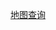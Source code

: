   <a href="https://viewer.diagrams.net/?tags=%7B%7D&lightbox=1&highlight=0000ff&layers=1&nav=1&title=map.drawio&dark=auto#R%3Cmxfile%3E%3Cdiagram%20name%3D%22%E7%AC%AC%201%20%E9%A1%B5%22%20id%3D%22yOuLOMnbXxeIUUqkqox5%22%3E7V1td9q4tv41Xnf6gSxLfv8IBNqZtDOZk96%2BnC93OeAmNGCnBtrJ%2FPorGWxsSbZlY8vG0cw5a8CAINZ%2BtvbrsxVtuvnnbeg%2BP34Ilt5ageryH0W7ViDUNA2i%2F%2BArL4crEJj24cpDuFoeroHThbvVv97xonq8ul8tvW3mjbsgWO9Wz9mLi8D3vcUuc80Nw%2BBX9m3fgnX2W5%2FdB4%2B6cLdw1%2FTVz6vl7vFw1YbW6fo7b%2FXwGH8zMJ3DK%2Ffu4ukhDPb%2B8fvW%2BE2jpRs%2B%2FaZAzTbtb%2Ff3Cpyid6KnAOJ%2F3xw%2BuXHjrzneg%2B2juwx%2BpS5pM0WbhkGwOzza%2FDP11vi%2Bx3f08Ll5zqvJnxR6%2Fo7nA%2Fbt%2FAZ8DH98%2FjT3pw%2FfP7lfptvRcZWf7np%2FvFUKNNdovcly9RM9fMAPJ6vFY%2BCjt92Gwc%2BVv%2FDi96AvS72N8UllZirjueLoysxQxoZiW8rMUpypYoO8NaJbtXuJdy669x7%2BEwB6%2BdfjaufdPbsL%2FOovJKzo2uNusz6%2B%2FG21Xk%2BDdRBGn9XAvQs8iK8H%2Fi51%2FVv0D7q%2B3YXBk5d6RVXNGfq96JV4s%2FCyD2t3iwVQRY%2FX7r23niRSEX%2FWD3zv%2BEVzd7NaY6B88sKl67vHy3fHvwnEzw8gARp6vvP%2B2d2lv5He23ijvBC9OXXpuNdvvWDj7cIX9JYEtUe5O2JWs4%2FPf50AAGLZfEwJv3m85h4x95AsfRIu9OAoXxVkDfLI2p0XPuM%2FGqqf3PXae6ksalCZ2YoziUTNUCYA%2Fw9dmajKBKHddDdYZvz77XNqme2z62fEzvyxx7CcnOA%2FWhx2eoxVV%2Bj623hzJpHaSl5LKYjw4f43aBgH9ZB%2B8ObwCL8O7MPj03%2FfvDn8sOMviP%2B89z%2Bv8HuSm3H4ydm70SSUSuQ8B2j5gMqDYBk0chDVBmIskEVMork7Q4xGIebac5cfVr6XB4BrZYIe6MpkrIwBvjLRFWeGle7YwY%2B7lhRXNSBcsiTFvAZzVb0MSTF6p1t1Ht36duU%2FBehdH0PPq6NgHcXRlImJxcq5Vuw5U8FKTdS8JjLw4dGpfDkM%2BSI21Vsik%2Fv41FvfB79mpwuT6AJ64TEIV%2F%2BiG%2Bmu8UV%2FOcbG%2FWk3U9u%2B2Ic%2FIxHBOuEkMOrhc8eNsaOddsNd6nl6H9VEEmKzX6NkI2vSH8UhNum9Jf73TfSl6D5%2BSX4BevIVP7ky4qfX%2F6RfvH6Jn%2F2z2n05%2Fk348dfU49NH8JOX5AejP2i%2BwhsUPeeXsG2wDxdeubmPvuDB25WrE7ylhfKakkeDIY7xtdBbu7vVz6wzxpLR4zfcBqvIBDzCwTSzcNANQswPf%2FfxU2kXiFjIUomFHGKhw42hFkJS6r6k3vaM37DN%2F8EG8T1G1jVDDw4rnvCY3NP6EI11xmvGKANrR4Tmoq0urnuAUq1fKLUIcKlGTZTCkoVyUNoYkFhBEQkktRBGPYAD7BcciENLs%2BoeWgQcNMAHh3MPLU3IoUUHhT4HweYlCjeiR8ttjqc7gYqtYb%2FWnuFoD%2FZ9NWU8i3wTdKUVT0SGF0%2FSAgipBLZAF8Xzt3vg%2Fd%2FkRd8%2BPfz944t7d7MbQZYPXKC2g3D3GDwEvrtO6260M8%2F41WMmAt99QiGfPvc%2BCJ6Pd%2FS7t9u9HO%2B5u98FWcGppYNpVe6iT%2Fr4t6Ft8%2FAPw9u1Wrjr8fGFzWq5XFOC8s5b%2F%2FTw%2BwjRAIToLr1v7j4CTY4Unt5Aanv6cEvMKlDNrGry3NDpg4MtOQbnyXHmkaATdg3g8z4a07U0QO6e9kiluT%2FZ8URHGY9xUAc%2FmCgI4ELiiXkRQ24tm0QSh6dlhQYamVip6mWytWxDGjWtHGkVRCqpsyzhkxtZbgs3qcMMTh3miFFhwCF0mG5cqal%2FdD6frzGVZlDSiKRpiQ5HqH5CO4%2FLAliazVYmM2XiRMloQ7Gnx5C2I7PSghWaYQhUaGwRMqsptC69%2FUQZpVRRcSy59WD4lePArIVnalqJjRc9u%2FXCFdpBbMf2JYAAeO1AMREESAbUDPOqZkhNM5ws7FSNXKpt49O6bJgVn%2Fhtw6yiE9UHLPUrGqcR5w51nvAiCepZJGmaJhZH9oXjqCQdI5GU57b3FEm1k7EkkgzVFoskVk1Dbs3Mn9hJTVdeyRKqsxwBx8gRo%2B4iG43Ej8%2BObPDGMc5WiQ2qsnifSqMUgDdlza2kzqtIpoNZf%2Bz9B7SR4uCsOoZhTFhwnoyn9rVGw3kW%2FdNvOBuxcu%2Bu2pzO4se6%2FBYHTuQOn7fDVueRm1g%2Fp3b4T3e3D91jRkOeyGdtsK13vsF0%2FXvhiSwLcTKhud54Oow8bKFF3hNPxybztbZTN%2F7mgNKlWvZ2qlZHvBYsXelC0IQXJSPeHSAsVt99RVjdGjmHDEqQC7WNLjoPOVB0zWbX%2BE0YXdrsGv97TnMECyYRRK9UYGVgeswq5QOVAbClu31MDD785NbdoVf96ApUYUcYBL3GoKk2hEHD5sNg1TpVm0iLGaaAOlV4QVligcdncfI5TyuYB2z3KEPMjV3YK%2BxaNgm5mvap7RiZhayYGaNp7BI%2Bpqk1i11m0NGg4wSF2JWFwUTAop3C4IqmQoNoj7u3S8PVRuPh6pyqOp1sGCQP4Zbt1%2FiOpCDyYeUHH73N85pVQfc%2BuL%2Bv0jluKbYTtWk4mKLgSAczxywFuIV8rDiOTKs1VV%2BX4wl1llezpPodgPrN%2BFJN6mJI6%2BJ363DkXq9u3GD8%2FePXu%2BDt%2FJ%2F3I0tUhTOpi824dk6ULqbxMg%2FChwC5rhEHl0xeNaAWTdh1flKTyY1BJDd6FlIFKhke0YmyKl6fkMKMoQpWhK8mqCog5tIDhJTzWfQrukJDySYAUBtKyfEjCkqs8CXNveje75%2FQu24877kS7%2BIEYg8Ou3IWbgpFD2z0P8yMiGkLjc59u2GwghlEgB2oAl07tlixmjooCfnvfuOiN838n6sw8LedS8MwTFqqHqtzYWB1JhTwux4cGSkLLcgC6DzoAyu2e8mgTx%2BDPk1m2BjtLmzJsTmNwHOtO0CARhMcc4%2FvSLG%2B%2FLDfudHPLuo9oePzP69wSF%2BG1FtQrkJPWnZaqmIPoFSuQ1eujCA6W3JEBdEB4TpT7HeVCwoaV7%2BstFSBuZpmSeLRv7rUv%2B3oXy1Wf92Rrcta6mEEJmmtWagqehKXJAlBIVloyV31pZUs1LYFLAP87J4E6%2BIoq7mh1LPiZ5JfD9aEkqOXLNRQASXZSBRDttXiZ10WPw%2BEWZ4XphpvEEYQTMmDyqjbh0f68pwxn8uA6QVRbAmFKayHU%2BsSgGr1C6hEnhtaeu2WWTLbCQ3BLbP6BVFttYynKuy3eVRbFwEns19wIo%2BR2ucecYCSoZGGjj2LiPrFKZZW23tYcbzKwfAWCKlr8tSVsT%2FVQwWzpJo3aszrszVO2lT0q1P7%2FVdUX3JIkMngaqXg6ojsIBTJ28TcXrosOmH0lqXvDYTPHZG0PswdpqPn74PtTu5vMwiOW2q7298LiupKhtoiq5k1fKLoSO6J1QzI6bl1u%2BL1knWa8z%2FZHW%2BXg6OeYaL6nIQ%2BoKhfPM%2BAdBnN2uxnJOkDvVLLSKIDOccR6LcuupOsngZdmdjHuYKHcYJ4ZMw8GoZl4DGD40nn1R0DMV%2BIkMFI08WZL%2BxJShWzXbK6jpC0XswR5NLXTGXh0OqaLSe8ofczFfGILFSGnANgm9KeNE8%2BHtHqxuQg6gzdeNdfsCdt0ZNaJfOHEEUKDPsKCpzJyhQdxrTAo68%2FD0Jvu5PH5Zm7DM3Ot5jVxvDK3JQaUYQ2HQ5GXL9IsffU4YAxZfGZ7ga1TsvHJWOkuQQEd3Vwj6JfvDCKD7m%2B4Egn5b%2Bm226WrNM2jiRBzqn8QsPbnWBppF6paj1AnV%2BFwWJaFoCyflUkUj6ZVhNkpD1HrtNQZQYgBoDG3BGtVmZUpbiSkZQ%2BRlIaLDiJh8CWxlY03lj4ubEVQ4UZXIxAez0whbckhZG759XSC9P9hsTscmeqOHb0YHKMUU90HKaeWcrYwY%2F5IiplY8v5vNzmgilZ3798pHnaJW%2FF19YhIRwwNvW6a%2F2umFyXKnXgKpV79KLBW9rauEqF7Q1jKbwlKYz8x1t%2BCAK%2FQKdODGWsR%2Bm%2BqWLbUqcK06maSBYzJjKYTABSp3atU1NqNGk6EKRTebmKdEHzAUZkTBN9s2CdSkf57%2FzgF%2F7b0jxuBAVR98yPA8n6aERJG7IDBeZ92C4aa3y61Jo905qJYSpAazIieWytyRsvb1xrWoIrJ%2BJbksLI%2BNnLtUItxZ5ia%2FP0oKYVKmslqupTU%2Bs6jy4HtDbavV2i91rsqrNpNXgJvaZk9r3uGEiyH8Vpp9WUZFS3ms1nsCF6QZ0tFwDR48e6ye7H6Ls4hgWSFqFuS7jpZBfS20k8Ui3hIhKPQK14mErnRIxzksV%2FezXckHEIs4fTiWKbJqtpQHts04V3JIUIPJchKeLOTHQkvJKxoThmYQU3nvOhdx%2FtGYZ3AgDbtunQN6kY63k1hs%2FFEcBpjAqMQn3RE7OHYutPmnOrz2LKIakRpYkZs3YlmOqDSRCtFHc90wUUL47IEmGg1aZpI919xlINeRLUrx417Uuw4Sr7W9hwNU2rELC0X1AzCsAqOG65guYSQVyX5YJqHGwpEjAieTlGTdPDsfFL52AkfhvoT0tlHGGlQo0zkMqoy7gIpFpGVvCNusZrMhM3yVu1hFXyqI3D%2BO1CVXb8nGcZV6uYapNZEl4oUsmKgbrR9RE5nbOtM5VkT4EicEpH1z8E%2FsPiMfDR1dsw%2BLnKo4Owop6FuTJzFNtS7OvoylSxwSGGiH998zHEvGnAebHA%2FCnB2zQ8Hta48u2AnfLKWlaZb0nMsR0CgVjLJoHo2ADujvKTzqtee1v0J6FrH4PNPbu6sB1ZeY3VhQYwsyIBRLJK5GTw5ADZXmbwqpUX1rcgWPn5HEkRlMIb6UYWJrblXDmpf8TWFmo0TdnE3a7Wq%2B1Tftvg2Dg%2BmOh0ceFv%2BBI6iZGpj47nyQxn9uI3vaky%2BtCQmcCWNLNjCjyr2cW7sux7AHq5QVePlVFkNyCKKvu2LTIw2qmepg2Zyf5ByQ6UJTW1gwlGEwVdZeq3VL0NqV5yZIpQ3nx2x40kJu2n6tVtmFa%2B6pUK9BIFHD1rMaml8RbAcZe3Nq2VARCllv94d%2FP3V%2F3We%2Ftd82fvV7v1e%2FD2bHJ1FowKgsm8mGJGsC8YaGSYvDLwqIkNDCCm4%2FRLd%2FuYHGtM0W4OUEzBMs%2BEz3mRNLrK8xBJe%2B%2F6Szlb5WwjQGywlB3vaMQBO%2FvELx9U1vQMCPVKUy3inIVO1%2BcsL1t4vEutn7OmRcT3YbfuDy2us7W38aKjrcAJMhTbOPKGIydorPL3wjJzBdItakgjUukjIFIjsuemyILaExEV0onZIoAr20y0JmchQB0%2B69YVLe8UHW7qQEElBQaVbyXrzblrCkyVXEoXPUlHl9WwjaGFJo4rwWmTcGKk1y4DTnoWAw5ZAcdfoeOUrNQ2lOCrh1JTrO9MCBYCsEko6bxQ6lcn%2Bci0CQCQrgF%2FBblVslLbUJKFo61CqeQ06wRMPasctSDpF9UmUCHRBFTHEQsnSUWU37xUrcb6NMHBSAGqeHRDJ3Dq1yygkWklbYQnQBXGsfi9KAuQS2ugyxCZTpe%2F%2FuVuVyxSzSgcNsGTSA%2FhsAm8sOKApPY6v8b6EqJgQLetjAhZ8SLdRcHo6oBxJPdFdSZjxYbxAyDpBlsTF6rhGoicJMCWFzlevF2b2RJnNDNy04U6oi%2BnvANN%2BpSvazajT2qlqzXVd%2BWQtAdCuAh0Or0vMVuTBoQN2hImw05Aa%2FQLtBYNWjV2fmuwh1CYpRZrDbOqLgCzTiND0Bqu0MT29kS%2FNsf5hhDLXuKxs4rtuwYBpDNKL84DUOM1WsxKELNiCk2W8RLSN7QOCpYgsyUHNi3IeaaUDrPurWEQi7QdEqGrhj564QY5lkUOrYUbJybXNRxaVrRE776%2FeCjuLxktMbWuoyWxMZSmQ3XDheuv9huBGzyUcJhJxDe6D4cZkNrgz94WHUcRRUXuyKIegH4gpdOUTDi2QFIBtkxUbKAasvtc0dzJ9Z4zeS1hNRc6bzWg3rO8FoA6cRSqxCL88S7SSDNNU6iRZjBGF7sbl0U%2F0JpmldQ%2BmTSDTdb%2B2wLTDEyfxaENrUKdK71dQd6ubhJ14ipMulirNNPUV%2BIGr9%2FrAE4lfnY%2BgqJChXz5g8ZUKu33HlWq%2BinaZHarzERV7HkBe0slt7f7IoGhuL0q2T0oVB0zBcysqI6HbAJfdqUkS3sWmmm9MYHV2E5Nyq%2FoNhZ%2BKxgQDQGs1VrW2oyIfsJfOA2D7TYM3KVA%2FTmUCIJGJuygSA4W9lbTYaVxiD4B1TlCRU5QyZBBpdZEIia87VAkZPPBUAqpDN55LtyZOFFnKrD1HFxUP1HJEBXQBE9IMmX%2FQeOIulJVO4MqrWR8S8tTV%2Fihxuv8dwY1aBLtOWdAjVqrbajRvQdzZLHiH%2FkJSZH7wM60O5jGfRxNgMQzIedKxN4u%2Bwua433NOjUjw%2Bg6eWbK5FkTc3ROEdhqir1B1WvyJs9gz1SvTk6lMaBRO3CgcSzWnPIdP26WP2b6TP3y%2BXff0f%2BAnrpNhot0XBoqtAC0MfuojH6srgXVJNAYNg5bEHj7Ms6u3SYo7Ee6aokOltFZ49%2FxsBj11l27OVNjkJVh4iQHnjw9w9TIh4HT3YdVBpKpsMgxQrqWiEV3Bgfd7HLnoz87LgA9VnHJENqZe210H0Gjs57ICfnX81NaQW7zmdtsqgK3mZ3Gb6QTRpaC5Et0rVKQivZRfXPIYozvZAsKL%2BfY2eaQQ4JEcKTTojOH64d1EEh9d76%2B67zWwqJzhYX6bogRkxYTQ8JIdLjjJWbPKi0MlfD2NHIMaW3q0RHkJMmp3KVrkHEZHQjo0rVkEvd8UsU%2BhFx4sWr1LLZJTnobWWr92KZJFB7ixQSh1TwSNbeLVpkgHkrJBf%2Fh2jPCR0O1CMk%2FIxlhWCSMuJMR1SFrkgesIwKyFXMdA4RsIww0l3TGxnG93kCWPGNNUB%2BwTslSrcHVMEXAlRGSDcKHYLeLorJ%2F7P2HNStX04%2B0zDCqQIBBxDRMeNyVzkK4VQ0vGcJVRIRwz60lyQzNw09u3V1ElYCvQPW84yKOw5WGfa3GeZrYKhXYDokrXB55%2BkdsQjy%2BP2n63%2FUSXbj75W6ee9ukNxAdaxKyYDhdh41tOWInKbS7UkFcpXysWra1QvO4qXK7lqufY%2FOq1ISOlUNPTGhARpYMjYABrwUNrLKVKhvQZyhm5nlky3z1EI2dMywZyGnJ2IIS2JQlY4FOLRlIAebucfXL%2Fehtntcia3iGUZZH2Sbdp7SrqsQh2yYZu6QkYN7DLgB%2BEwT2zAQhUk5m3fYrYKnESv0zQSo23UgT5CJMkHbjLYyZT2zh4i1XadpK4TX1G7NL6KjlNZJUdEVaJs1YJn3oF7BlhrEOK2dTjKBN%2BlmMiHEhsPtimpC5OqNuvR0dliRXEmmasO89bZq8L2sclz3izengESSocDSzcw1Mt%2FZN9%2BEWbeKhZwtzbzP5kbqXiWGcyyOdmGmuwc5lgu7imwehFymKj6G7Wgvc5IG0OpCbnJCUdrbJVUl%2Bh2h6tVqPKW4sWXysl9tePWt20LRscZcWd5FVru3SCUZJaqWW3VVHJoCHUt3Mj6aeVTeTxqVu1K2U1Ihp9rpOzNoWm6Ny6ByVBFeT4BKGLcAdJejZ1FtA9NJRrXTc2IJEgShvU15T6QkGcUMhmGR6Qnn16QmHNz0Rt8S0nZ6A8STeI4gc8oASez7RuYpjWO337dr1lxS%2BpLtc7C6Tu9u9s0znKe6evLW3C%2FwudtlUXScqsqR2GV5b5qVEvvQ4%2B3PcZgA6n3zEIDqTh2MPDsdsmut0HLZecePwOoOOoEaIhCM8rh7UOj356ITSn94mYBIC2gpymCdORAioR4SAHecPhqFFASkQoPPDsqIS7dJdZ2ffi2lqBI%2F5LNN2zST17dv5DfgY%2Fvj8ae5PH75%2Fcr9MtyPA2zXs9Mtdh%2FGAzrhIUKcYU7mz%2BkTLg%2BW0yDjMvrcVHfYBRr%2BaiGJdlDHRsxoZmE3TWFptOJG9D%2BQh1FAHvkP8YFsAHRWIK5PTYYDVv26IPMMj%2Fa0w04azNKIJEybPRGrAtEkYkGIHMRnO2JmDyGj8LVTG0kEU4yAq50VP6%2Bt0EJsa5aXbgibiOiRqQKcuYnKD0r3yG1fpbyH3pWlF0LnHB1RI7fHXFQ6NTvBGyOOvoY3uvJcwSYOmN9r1H%2BRON7vT0BTam8E8rxK1Im2dS7Z1zjFteNO%2B6AjqyLZJZssKs2boXG8qEyhNmmb0XzK9tMOTTram1S06qxOea7E1LbFOm0viiYm70WaB6tQNvJmwfK3WdaccR8mGVFnfZu8AxTAMLgFQpkWeM3UnbhuMlVoifzb1nB%2FdcjT7grK4Ys%2B%2FSwMrb811z8BqASqOCWqffvRaUAxYgRiw0h2bEqzpNrxLwisjoXAReCUtTODAxqxVEPfPCrNVZdVFHqKsi0OUNhBEQb2muUp7fzqvuVoDUV9UGIDP75YPP39p%2F739r%2FXJeroZ0VnAY4%2BEzBic3yGBjDyBATPm%2FsJXry9zq9Qq1JayOKz7ULnGcPiLUN4TBepktZ5jEStwV62RdUg6sVBzuvOPdzd%2Ff9VvvbffNX%2F2frVbvwdvR%2BeOTmPl4ArQw5uQY0L2grN0pF6onLWjqssZWbxl5vV6AXYmyEqRzQQswzRiiqDBxvHZ05wpzoLW8nlFfz5tldy6obtcbfPmJXXPfjUQRjSSz1coMRJTJOScyqbIJjI96R0zT8RkLaUWjNYrC2akk6ytpIKsPa9SHKkL8z7TucA711%2FiO3u7dlc5rIP5c%2BqYHIW57xampYfRj09paUNkfQa75IhRVlyop2V1Wq7d22yrtmNaxLGhwpKDI3pGur31bVqLVvU5MgQ5lf25WtwxCPxouuDwG53N%2FWMfutvtaoHjb1tmx7auTGaKPVdmljK5VhwrejBWxuPflJmp2EBBZ9PMwW9ynDf40kRXnFnnOncgvLA2cV4bqi6yJpgpRXSa8X%2FRJoaHXcGx3NXuRe702Tt96jHubKdl%2BusC2WGLDO1Sx6dn3LCUyenUrn0cWdTA0BZrH9lxccm2fIH8sGfhqWfssNTgLLJzojaaqJXaxpLkWm4k1Sg0rcibfCiCXG%2BgBMhoSN2DySQsP5ss8GgbSlBCKW%2FMY%2B06wgoYbPdYYgbC9X7VOI1sgr%2FMVIk1uMHkELlE0%2BTL0let8R2R0yyt40%2FO%2FWU2QSJlO5kPnF0UzMa2TGTlj3CtNjeNPT9WWO7KgBeKbQCJuKdj1j0p0VJOdqmzp6vlfZNOoNVRmy3hZ6NV9sY1yvJW0clsEK0xCEvRGmOjN2glc82WQXEd8uPVVEsXa864HT9ulj9m%2Bkz98vl339H%2FgJ66ZVQcS0T13U1kAsVknH%2FMHYc9AxRuCo1rTk%2BMFWZdSLGW063WPEY2i1k1ULGz7mdn2NNZndr5dRrKdD1nDdDVE%2FwieS5NZPPWLHELNG%2FqqOhXp0Tk7z26r%2F9%2BWPmscsoocazi3DF64DjKxMR5ZmeuTOalOWU5mfSYl6RqRVpJVJ7odhL1I7Jcky37kqWqn3VAlTzsBpUmI6jMFhxBnFXUXD6gAkGEnEX3J114uUOb9zHY3KPL74P7%2BxemlrYUe6qMxymdrCJtC1%2Bjtm1FuWpEVBEAkT19TFFhcJ0F%2B91jNBRcnQbudidwmwdSSktvs0hWT%2BY2S6azNkNPpYmjds8%2Bpket9SxQDImBswDUDhRrFokvweerDOTyplRbIZJoEE28LGe9QxMRx0WnSf1ALoUnxmItI0qSG%2FEiqj81CuzUCA0o5oY7PcOTlUGApapXauqf2pOgicoHoKnmlV7ZL6yc4CS%2B1jHNI565Z1YDYBCfOTspWiQHKeBPvJcg6jS4Q2AWSRszEO8DkLGI7r0PWRrdcmm0MHvJ4VTv%2FZpuNgKAcD5g7dJoQFle7dVGs8FEJ18KwcSOhldHVA9AxJfsVgvBIDZ8zU5289I%2FxlVhvYERFeeuTVc3AjpROAZUzjx39XIvcqIyiEGc%2F%2BsMtYGPqKUfoc7qhgvR2BqEzg98dnGT5yoa83O9972ttLsq210GGfZNwNGd4SULhBv3q1s3vLjPjEJw9%2BbM0CiDidTz%2FGeGUdf4yj8zGjfP6FTLn94mYOZbbcW2lYmjzAxlrCvjSed5VlN1HWCxVDG8tsxLybPqdpezhthScUEpgzoRxLa95oqVqS1STTuM2u9CRdATRWzo%2BhXM9lfU94JZi7U4p419f2m%2Bm7tFED6vojFtv2%2FXLo4iSiu2kuqkSheS4uPuVCedG%2Frg%2BrvVVu5yYwdkD3aZTgT8iSNXh0Ikuc%2B19pmaCdD9Psdf9gqjl00ZMyf7DLad4i00bMotoH7xDekagYbaFUgaOWsK6mLLJRJVIN2Jy3EnzgRTv8iGWB5A0lXdhDthtMeTwoYU5IBUq8fOCSjWYJBSfpR3gqV%2BVR%2BZqnZlmKmqIAJWdSeYlqxrkHBtG2F02ml66MVS8DAGdKOlfV%2FNvgcGmUPt3r6XGac6VDInfZvRtpXLg%2BppU%2Ft2fgM%2Bhj8%2Bf5r704fvn9wv0%2B1IY4xTKMR1T7QpUImkOlSxdZGq5oT11CkgayTLFm5bnzIyTfiMRZcOfdjqZ7Ttj8F%2BK6soz9asicbsTrPSKaSv%2B9D7HxwHfbdaesFetupV3mbtRBPcn42WY9nzQl4ijtQmyT0YjI2FqrwvRyhJAgFt%2B8oGKU9Cr3mEkkV%2FSR%2BTqDNTNho1zZhYpfi2SWzxOvt9M09N0ookIcANJlN1ruIxpfFinFEzcfVQkE7sFSLu8hI%2Bs9k1fhNGmja7xv%2FW9QL5ahXLgJmZyYef3Lq7Hc6j4iswmtTUoJsYv%2FHicJgYdXHPn3VCU2UokvNdoHouDtlfBMle3Xi6at4voz4ANQEV5gYd6qsB%2BkY45BieBMvh4ClpLHaQGou8l1HW1TVsxVEcs4krVFpRMFmbTN7msXM1gEMUO5m1W%2BiBY5FLCTVrGQxpn7zV%2BrhzCeWTsOjAMPiagE109MQFBJ2FBmJCM%2Bm%2BXHxogMHjUwjtvphNFkGdDpxzzCaTWqwVswlYJMWJiD67uH3z9VlBAoh7L9UKgrxWUOOMv3mmCxGSG0GzMTMoidKIsoNoxH0I1jvPlzZQUzbQyOjcCKroXL5aI6hkAOlFWUGwX1aQSRbegLoq09b14pXaVpkVC3ZkfLYB1sPWQrRs8kJOkPUtQks2o9kkXRq%2FXUKspHGWPlYOz%2BpEUDk2iHLDs%2BQHIBBAuqbRlUMDPUE9b6ktNc4iveJK66ZK9MSmZ1g10UVKoifYN8k5VSoRGOCFvg1IQLYzMdIkKiaIvEw7ONZpd%2BfP26mijbG74%2F6iMF3i3nC6Gc1xRmSdrxLvivCJhDg7AHbt7Oi0eZZs8d1jILf4bH8W6F3vcawzh38ct8rs13KUrhCePTk2gW2Q9awjcogqv2dKr0V1zHZeXmTIjFjPsKPzYqdvmS0s7%2Bj%2FyT9ZSnBAhrIr4Sh%2F3ZYowOnUmirAsTToHoXJX3d3kbnC4D%2BDim0qjk09MOMHVvyx%2BzD%2BFLhC689%2BruZhsN39vfdwbJ98D%2BPLIP7YJERSM1kHwZJ72iDmZrMtZRLNMHSuFWTWzyxlPMX%2Fm%2BnKxI6uRA%2FG4%2Ftgu8UfQM6LPcP0bpO54ujRlYnizKJHE6DYMP7EtTJz8F%2BJJyPOlckUz9%2FCZHDziBXOxg%2Bca2zvnV5F759G34leNRUbRJO9bryX%2BOsOvxitYSgzDb8RfVvhH1tCNoc1g8LOjATI7Pq2PmjP1XKJdoLUh%2BWpR0gaj4VKD%2BAmLPiGYStWyUrmFmylzd7s71gs7qOUcfko0MMPCcKlFxLflx4biG4kJlvVrrFVHU%2F%2FW3vfTltwJhmpamXVzEh34BVt6Gpxs0laoQKSoLGxSY70YU2ohxOG%2F9q4n91wHSyepEgOQiRJ7mhD1xgCCUzGCU%2FGbJqbLMovj9eeu%2FwYeqzxtnhGompJfTpg4aXH4hq8Y3HJ9o7GhJfRWIGsA2SsYNsjYpR1zFxxzoixunR37gjdji0mT8RLmT%2F2AX5Zu1Kv1NPT%2BK2P7vYx8z7LuLc0XbVt9FsNHRpgoanQUj1b1W1b1RaZJU5oOF1MPSq0TtK%2FerF2t9vMOstgsd%2Fgba77dXkLb73FLiKWzPvgM%2FNjSOjcBwRu3JONJXsUieZo9%2FLsjY6zfot%2F6QZ5Ayv%2FEO5Tn49vO610eCGZGoweYxyPvh1VBH4xMleR3ergB5MxthGLbgBCkh%2Fvcmat9O3DZuxMGR9M3GtspWKzdILNTvQA2coOKPm7GD%2BTY81osbWH0yWjBPKZWxPPTU7fnnt3661Xkcqg%2F27kSSAVdR%2B6KYE73ANKDp%2F5ZFPq%2F%2BHp%2F9h5jrW%2FbjIsF1ZsgoyXNWdJVzBdbh7df91wqbC824NfaUdc5MhXBPiB40RHyOElR8r1cOWarP00427NzowavSJROrscafvoPuNXFwd%2BKXx3z6%2Bjbqi0Od7F5NSOz6zx8YUNwsjaI1Hxzlv%2F9PD7srgAgMDF0vvm7iPA5oj66Q10ORMZ9a4XFmYrLAYXAlsCeFlDz55MoWsmkeAAqu5cWakBja3V4hXeo4zw00o7a6rRxtV9suejxWHTsRm0C11%2FG%2B8ctpVSr6WEOXy4%2Fw1i7icsyukHbw6P8Os4PYYfn%2F775g3TuvrgPqwWd4%2Br53LrquhsaSWpfQaDTd%2BS2sgaMGhRBtYVd%2FlCW2ZKrL25EgIfgsDH9vjHwH%2FYSrNjuGbHyIpr%2BJPkGktSHY0RCmzL8GCwqcngyesKnuT9PAxmHFpxF8SdqBgHOax697Rfr5%2BiUXvJLh2%2BQUYcpIpMVCRZsW7prGwJ6zBvLVvCIM%2FKVZEf9jvX373du%2BFyhe09KZOXL5MAkNRVpsUSyriJW4iFyaBEyBVKbFze%2Be4TK4mHw%2BPOXJloUe4EKsj4OETAnHF%2BoYpzKlRJrkilPFgAjDSiqMph8W3bIuNljPa9XPGPS6fW49BdPPosFERlUtPwZbtz13fPq2VkY%2FFVSmn4o588P9jU%2B7yOP%2F8WHRa7CKaFH5ZgGgCYLMLEGcXUZGk0QUun0QS01k4Tmnu3oCJki%2F7YGz%2F6XVIkhyCSjqGSYbSYKSZbpMSommstMhHDhFvFR0oYKdHxba6Kj4pgo6Pg2ZNKdsASrRlkOwjDZEkGG2RMlrZ0rF4hdS0jbTLSptSNtGH9FrUJXHsZU1JG26SaJNUkMSl1xJyUyqrwaS3aplcwRcc%2F9u5HN9yHWymPg5BHQNI2O4ARaNNFmqGMLuXCQNsU%2FfmrZ3SfpUgOQiSduLkvZuOJe5%2FTEmkl%2FpMYmaxgSkau0fV%2Bu15tdx9WfrBz96GS4x6Nw4Xrex%2Fc%2FbpqAGwa%2BN%2F3oReS38AX%2FsKf%2Bog%2BtZflDwOGEiDDyLqmXsV8n2m3jGVvAM2%2BIlv6m8NTaf%2BudM2ka9aAa%2FYfbxlXe0nHTKrKfKvDJJMEGouEX6hjZtCNd7lK8s4Ln9Ff%2FzZAUrWVztkgZJIqg9BYlMhCiyBMWM03exusvY2UxiFI4wgg%2B%2BgKwIxEGoxMKoAwqQcX4pyZpc5Z6rj%2Bz%2F7%2B5T26ldNgs3F9mfoftMwCh3CAkplPae%2BHyQRhkbMJmhPX0kqalBzeuc%2FPj6vQkyL7WkU2nu3bocTGmps7%2BnXjbrzRnbtxGRIdxb1u0C2cBC5%2F1Cpmu9KjBmJLGY9phqqEOQucmLK2%2B%2FsUUZah2POIUMvAdFljXQJpuECChPFsM3mpEqskE%2FoiRyM0hyQWITpD2El6Fbag5leMoS2b%2BbJYbBCCTDEsGpaWRGbTdjezuAa2dyqUdmlwcTDSNe62UsLK%2BN%2F9xs1mLxjfZBXVzpNXcgCWd3z9b7hfB08rGSZ8dViERLpcA1e2zQjKMBMq5hXJ7doYGO1qjIc3UVuglMjLl0jbJjqcgcpIl7PYN1uLW9sVWkXuHle%2FXCmJQ5BEyk4xLYZmZBkprYWrbbq0Lce3nFjYh8SZxVlEiZyiqxobmMvuRHZ8cCK1Ut4qtg87VSbqkah5Mks6%2Fz4%2Beuhnvgt%2BrSPFrI7vX7Y5pRkJlNSbfei%2BuNtHlpedn0bnY6I%2BNCgeeKfHqdthYG5obDeJuB2eG%2B62mHYaPfkUcQnxrn26SWN%2FsUIyjU1G%2Fl92xs1rnzMHJ4EiqpzUgxRnDjgy6Zz%2Bm8OZk9pnWuyjnXemfPvMw7RTffuj1pFwH%2B3%2B9NHd3Oc2kBRt%2F5MbvuylSf6Kjp0kOpqmH2cl7rW446p5xlzWsJB8KeWU6hvPe%2FbCv77deYvQ28nKvQEL9QioJmHX66ymVRUw7PrWpLqCXR%2B1w7z1fC903%2F1iGig4fH%2BwrKxI%2FUeRfWyGzVNDKMwoxO9Eb3bwq%2FiBjWdbSOEfrvBTk%2BJNh8X%2FAVVWwLMtX8IpbZNJCWIUpsTiO4EKctBnUTDfOcx2MaIAZGRgTQpMTTLm%2BKf778N%2BzX1YwNQMGMKen0ReDUIdzE580XFZ5RGQujK2Cya%2ByMDna8MkOSM5YYRKA5LFEgVO5KfNk1OrFerR7hbuGt39QM55GYZEApUQSd1xmNRlgsvRgFqBvuxuEYTPj17gM1S4HPcyeBk2ICR4QGxWRaXGIChtjekJgAq5pIhH6e7JW3u7QLLvDUIoqYySpjMpIa2Wckp%2FvLv5%2B6t%2B6739rvmz96vd%2Bj14O6LrZv50w%2F33lT%2Fzcex0kTMuC4eCuNRnlmm7hAe8hIg7S%2F%2FtqgjkS0qO0CvmNZgXzrQm5ZSTfzyH%2BZuSAIac5Gsqm0h86wz7r7Vp1kyRoE9ZalcLB%2FKyZjcUjNzlHeTAnPN7wdMd0kKo5gt%2F%2FrQHcjoxPf0hO8146W4fEyQetpQY0VA6GIIpL7xzIQ7DEc4YA3GWVDMmM%2BCY1xi78Idw2GQcZUyucVErujJWca1gTlbzUB8b1b%2FiuJqOr6AP4PrCwxCeaCrs2OZ38QmEtTMxQTVU7xtLZaoquEZ%2FwnmTEfLUbRNqEgBqHHKLihI9DQOc1Etee4tbeD8ESw%2B%2F4%2F8B%3C%2Fdiagram%3E%3C%2Fmxfile%3E">地图查询</a>

